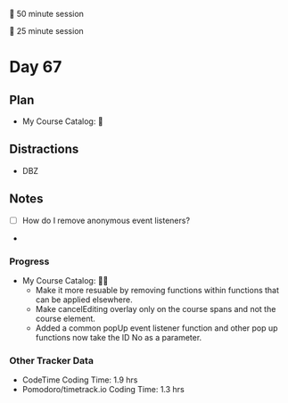 🍒 50 minute session

🍅 25 minute session

# Day 67

## Plan

-   My Course Catalog: 🍒

## Distractions

-   DBZ

## Notes

-   [ ] How do I remove anonymous event listeners?

-

### Progress

-   My Course Catalog: 🍒🍅
    -   Make it more resuable by removing functions within functions that can be applied elsewhere.
    -   Make cancelEditing overlay only on the course spans and not the course element.
    -   Added a common popUp event listener function and other pop up functions now take the ID No as a parameter.

### Other Tracker Data

-   CodeTime Coding Time: 1.9 hrs
-   Pomodoro/timetrack.io Coding Time: 1.3 hrs
